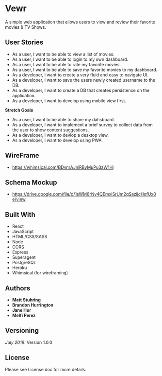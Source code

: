 # Vewr
A simple web application that allows users to view and review their favorite movies & TV Shows.

## User Stories 
* As a user, I want to be able to view a list of movies.
* As a user, I want to be able to login to my own dashboard.
* As a user, I want to be able to rate my favorite movies. 
* As a user, I want to be able to save my favorite movies to my dashboard.
* As a developer, I want to create a very fluid and easy to navigate UI.
* As a developer, I want to save the users newly created username to the DB.
* As a developer, I want to create a DB that creates persistence on the application.
* As a developer, I want to develop using mobile view first. 


**Stretch Goals**
* As a user, I want to be able to share my dahsboard.
* As a developer, I want to implement a brief survey to collect data from the user to show content suggestions.
* As a developer, I want to devlop a desktop view.
* As a developer, I want to develop using PWA.

## WireFrame
* https://whimsical.com/BDvnrAJniRByMuPu3zW1Hj

## Schema Mockup
* https://drive.google.com/file/d/1sWM6rNv4QEmxlSrUm2qSazijcHofUx0e/view

## Built With
* React
* JavaScript
* HTML/CSS/SASS
* Node
* CORS
* Express
* Superagent
* PostgreSQL
* Heroku 
* Whimsical (for wireframing)

## Authors
* **Matt Stuhring** 
* **Brandon Hurrington** 
* **Jane Hur** 
* **Melfi Perez** 


## Versioning
_July 2019:_ Version 1.0.0

## License
Please see License doc for more details. 





